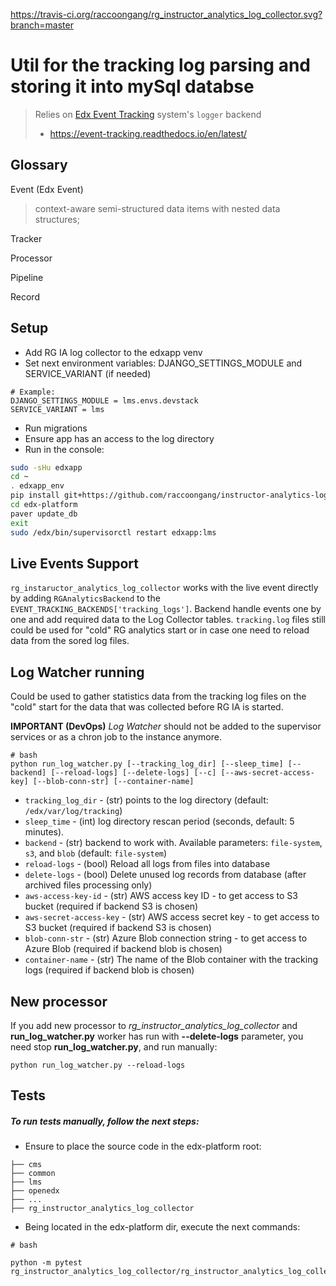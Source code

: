 https://travis-ci.org/raccoongang/rg_instructor_analytics_log_collector.svg?branch=master

# Util for the tracking log parsing and storing it into mySql databse 

> Relies on [Edx Event Tracking](https://github.com/edx/event-tracking) system's `logger` backend
> - https://event-tracking.readthedocs.io/en/latest/

## Glossary

Event (Edx Event)
> context-aware semi-structured data items with nested data structures;

Tracker
>

Processor
>

Pipeline
>

Record
>

## Setup

* Add RG IA log collector to the edxapp venv
* Set next environment variables: DJANGO_SETTINGS_MODULE and SERVICE_VARIANT
  (if needed)
```
# Example:
DJANGO_SETTINGS_MODULE = lms.envs.devstack
SERVICE_VARIANT = lms
```
* Run migrations
* Ensure app has an access to the log directory
* Run in the console:
```bash
sudo -sHu edxapp
cd ~
. edxapp_env
pip install git+https://github.com/raccoongang/instructor-analytics-log-collector@v3.x.x#egg=instructor-analytics-log-collector
cd edx-platform
paver update_db
exit
sudo /edx/bin/supervisorctl restart edxapp:lms
```

## Live Events Support

`rg_instaructor_analytics_log_collector` works with the live event directly by adding `RGAnalyticsBackend` to the
`EVENT_TRACKING_BACKENDS['tracking_logs']`.  Backend handle events one by one and add required data to the 
Log Collector tables. `tracking.log` files still could be used for "cold" RG analytics start or in case one need
to reload data from the sored log files.

## Log Watcher running

Could be used to gather statistics data from the tracking log files on the "cold" start for the data that was
collected before RG IA is started.

**IMPORTANT (DevOps)** *Log Watcher* should not be added to the supervisor services or as a chron job to the 
instance anymore.

```
# bash
python run_log_watcher.py [--tracking_log_dir] [--sleep_time] [--backend] [--reload-logs] [--delete-logs] [--c] [--aws-secret-access-key] [--blob-conn-str] [--container-name]
```
- `tracking_log_dir` - (str) points to the log directory (default: `/edx/var/log/tracking`)
- `sleep_time` - (int) log directory rescan period (seconds, default: 5 minutes).
- `backend` - (str) backend to work with. Available parameters: `file-system`, `s3`, and `blob` (default: `file-system`)
- `reload-logs` - (bool) Reload all logs from files into database
- `delete-logs` - (bool) Delete unused log records from database (after archived files processing only)
- `aws-access-key-id` - (str) AWS access key ID - to get access to S3 bucket (required if backend S3 is chosen)
- `aws-secret-access-key` - (str) AWS access secret key - to get access to S3 bucket (required if backend S3 is chosen)
- `blob-conn-str` - (str) Azure Blob connection string - to get access to Azure Blob (required if backend blob is chosen)
- `container-name` - (str) The name of the Blob container with the tracking logs (required if backend blob is chosen)

## New processor
If you add new processor to *rg_instructor_analytics_log_collector* and **run_log_watcher.py** worker has run with **--delete-logs** parameter, you need stop **run_log_watcher.py**,
and run manually:
```
python run_log_watcher.py --reload-logs
```

## Tests

##### To run tests manually, follow the next steps:
* Ensure to place the source code in the edx-platform root:
```
├── cms
├── common
├── lms
├── openedx
├── ...
├── rg_instructor_analytics_log_collector
```

* Being located in the edx-platform dir, execute the next commands: 
```
# bash

python -m pytest rg_instructor_analytics_log_collector/rg_instructor_analytics_log_collector/tests/processors
```
